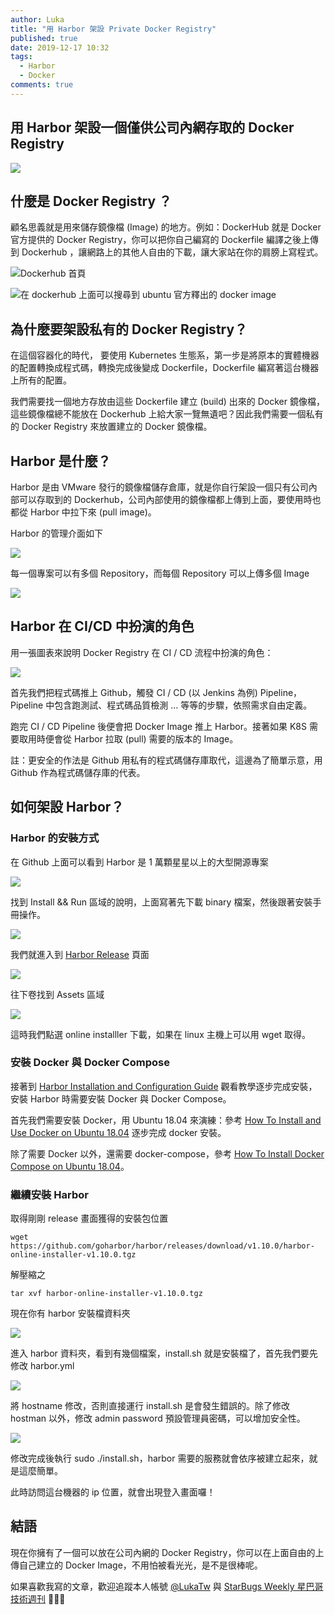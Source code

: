 ```yaml
---
author: Luka
title: "用 Harbor 架設 Private Docker Registry"
published: true
date: 2019-12-17 10:32
tags:
  - Harbor
  - Docker
comments: true
---
```


## 用 Harbor 架設一個僅供公司內網存取的 Docker Registry

![](https://cdn-images-1.medium.com/max/2000/1*zYNBpVXtxGID9rttcSYklQ.jpeg)

## 什麼是 Docker Registry ？

顧名思義就是用來儲存鏡像檔 (Image) 的地方。例如：DockerHub 就是 Docker 官方提供的 Docker Registry，你可以把你自己編寫的 Dockerfile 編譯之後上傳到 Dockerhub ，讓網路上的其他人自由的下載，讓大家站在你的肩膀上寫程式。

![Dockerhub 首頁](https://cdn-images-1.medium.com/max/2402/1*xCluFgOIs4GgoiAFkxIOJg.png)

![在 dockerhub 上面可以搜尋到 ubuntu 官方釋出的 docker image](https://cdn-images-1.medium.com/max/2328/1*5V65KKaQS5QlDeSEMW6Crg.png)

## 為什麼要架設私有的 Docker Registry？

在這個容器化的時代， 要使用 Kubernetes 生態系，第一步是將原本的實體機器的配置轉換成程式碼，轉換完成後變成 Dockerfile，Dockerfile 編寫著這台機器上所有的配置。

我們需要找一個地方存放由這些 Dockerfile 建立 (build) 出來的 Docker 鏡像檔，這些鏡像檔總不能放在 Dockerhub 上給大家一覽無遺吧？因此我們需要一個私有的 Docker Registry 來放置建立的 Docker 鏡像檔。

## Harbor 是什麼？

Harbor 是由 VMware 發行的鏡像檔儲存倉庫，就是你自行架設一個只有公司內部可以存取到的 Dockerhub，公司內部使用的鏡像檔都上傳到上面，要使用時也都從 Harbor 中拉下來 (pull image)。

Harbor 的管理介面如下

![](https://cdn-images-1.medium.com/max/3052/1*pl2f1k9c_PdW_QWxRf1cAQ.png)

每一個專案可以有多個 Repository，而每個 Repository 可以上傳多個 Image

![](https://cdn-images-1.medium.com/max/3078/1*l76NWolqE7O0t0rGAafk6A.png)

## Harbor 在 CI/CD 中扮演的角色

用一張圖表來說明 Docker Registry 在 CI / CD 流程中扮演的角色：

![](https://cdn-images-1.medium.com/max/2808/1*M69pOie1Kw6U1G36CC6sVA.png)

首先我們把程式碼推上 Github，觸發 CI / CD (以 Jenkins 為例) Pipeline，Pipeline 中包含跑測試、程式碼品質檢測 … 等等的步驟，依照需求自由定義。

跑完 CI / CD Pipeline 後便會把 Docker Image 推上 Harbor。接著如果 K8S 需要取用時便會從 Harbor 拉取 (pull) 需要的版本的 Image。

註：更安全的作法是 Github 用私有的程式碼儲存庫取代，這邊為了簡單示意，用 Github 作為程式碼儲存庫的代表。

## 如何架設 Harbor？

### Harbor 的安裝方式

在 Github 上面可以看到 Harbor 是 1 萬顆星星以上的大型開源專案

![](https://cdn-images-1.medium.com/max/2260/1*CH1EH9Z67Zb1Ly-yLwq9Kg.png)

找到 Install && Run 區域的說明，上面寫著先下載 binary 檔案，然後跟著安裝手冊操作。

![](https://cdn-images-1.medium.com/max/2126/1*B-Q22EUDNzCgm0iMguOZOA.png)

我們就進入到 [Harbor Release](https://github.com/goharbor/harbor/releases) 頁面

![](https://cdn-images-1.medium.com/max/2264/1*ROVmxJmXqeKol5YLfjjN8w.png)

往下卷找到 Assets 區域

![](https://cdn-images-1.medium.com/max/2014/1*lNDshHJA-X-ZyF6EG_e_3g.png)

這時我們點選 online installler 下載，如果在 linux 主機上可以用 wget 取得。

### 安裝 Docker 與 Docker Compose

接著到 [Harbor Installation and Configuration Guide](https://github.com/goharbor/harbor/blob/master/docs/installation_guide.md) 觀看教學逐步完成安裝，安裝 Harbor 時需要安裝 Docker 與 Docker Compose。

首先我們需要安裝 Docker，用 Ubuntu 18.04 來演練：參考 [How To Install and Use Docker on Ubuntu 18.04](https://www.digitalocean.com/community/tutorials/how-to-install-and-use-docker-on-ubuntu-18-04) 逐步完成 docker 安裝。

除了需要 Docker 以外，還需要 docker-compose，參考 [How To Install Docker Compose on Ubuntu 18.04](https://www.digitalocean.com/community/tutorials/how-to-install-docker-compose-on-ubuntu-18-04)。

### 繼續安裝 Harbor

取得剛剛 release 畫面獲得的安裝包位置

```
wget https://github.com/goharbor/harbor/releases/download/v1.10.0/harbor-online-installer-v1.10.0.tgz
```

解壓縮之

```
tar xvf harbor-online-installer-v1.10.0.tgz
```

現在你有 harbor 安裝檔資料夾

![](https://cdn-images-1.medium.com/max/2000/1*oucT344pLoZU6e0MUKr_Cg.png)

進入 harbor 資料夾，看到有幾個檔案，install.sh 就是安裝檔了，首先我們要先修改 harbor.yml

![](https://cdn-images-1.medium.com/max/2000/1*W2KPqrMFv2TC--85ciaIdw.png)

將 hostname 修改，否則直接運行 install.sh 是會發生錯誤的。除了修改 hostman 以外，修改 admin password 預設管理員密碼，可以增加安全性。

![](https://cdn-images-1.medium.com/max/2000/1*jDUzW33Dqar1YOkZWwzgpg.png)

修改完成後執行 sudo ./install.sh，harbor 需要的服務就會依序被建立起來，就是這麼簡單。

此時訪問這台機器的 ip 位置，就會出現登入畫面囉！

## 結語

現在你擁有了一個可以放在公司內網的 Docker Registry，你可以在上面自由的上傳自己建立的 Docker Image，不用怕被看光光，是不是很棒呢。

如果喜歡我寫的文章，歡迎追蹤本人帳號 [@LukaTw](https://medium.com/@LukaTw) 與 [StarBugs Weekly 星巴哥技術週刊](https://medium.com/starbugs) 🙂🙂🙂
